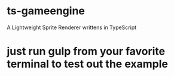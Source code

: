 # ts-gameengine
A Lightweight Sprite Renderer writtens in TypeScript

# just run gulp from your favorite terminal to test out the example
